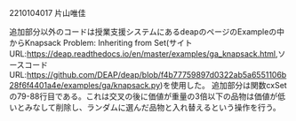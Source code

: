 2210104017 片山唯佳

追加部分以外のコードは授業支援システムにあるdeapのページのExampleの中からKnapsack Problem: Inheriting from Set(サイトURL:<https://deap.readthedocs.io/en/master/examples/ga_knapsack.html>,ソースコードURL:<https://github.com/DEAP/deap/blob/f4b77759897d0322ab5a6551106b28f6f4401a4e/examples/ga/knapsack.py>)を使用した。
追加部分は関数cxSetの79-88行目である。これは交叉の後に価値が重量の3倍以下の品物は価値が低いとみなして削除し、ランダムに選んだ品物と入れ替えるという操作を行う。
